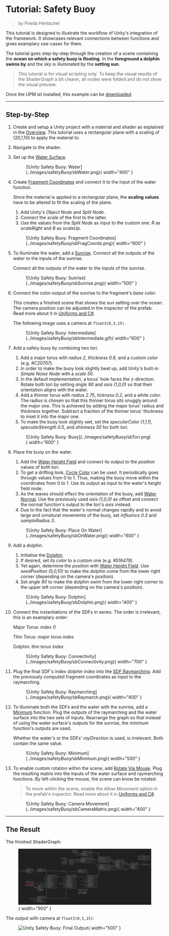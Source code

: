 <div class="container">
    <h1 class="main-heading">Tutorial: Safety Buoy</h1>
    <blockquote class="author">by Frieda Hentschel</blockquote>
</div>

This tutorial is designed to illustrate the workflow of Unity's integration of the framework. It showcases relevant connections between functions and gives examplary use-cases for them. 

The tutorial goes step-by-step through the creation of a scene containing the **ocean on which a safety buoy is floating**. In the **foreground a dolphin swims by** and the sky is illuminated by the **setting sun**.

> This tutorial is for visual scripting only. To keep the visual results of the ShaderGraph a bit clearer, all nodes were folded and do not show the visual preview.

Once the UPM ist installed, this example can be [downloaded](../../unity.md#user-shaders).

---

## Step-by-Step

1. Create and setup a Unity project with a material and shader as explained in the [Overview](../../unity.md). This tutorial uses a rectangular plane with a scaling of (20,1,10) to apply the material to.
2. Navigate to the shader.
3. Set up the [Water Surface](../water/waterSurface.md).

    <figure markdown="span">
        ![Unity Safety Buoy: Water](../images/safetyBuoy/sbWater.png){ width="400" }
    </figure>

4. Create [Fragment Coordinates](../basics/fragCoords.md) and connect it to the input of the water function.
   
    Since the material is applied to a rectangular plane, the **scaling values** have to be altered to fit the scaling of the plane. 

    1. Add Unity's *Object Node* and *Split Node*.
    2. Connect the *scale* of the first to the latter.
    3. Use the values from the *Split Node* as input to the custom one: *R* as *scaleRight* and *B* as *scaleUp*.

    <figure markdown="span">
        ![Unity Safety Buoy: Fragment Coordinates](../images/safetyBuoy/sbFragCoords.png){ width="600" }
    </figure>

5. To illuminate the water, add a [Sunrise](../lighting/sunriseLight.md). Connect all the outputs of the water to the inputs of the sunrise.

    Connect all the outputs of the water to the inputs of the sunrise.

    <figure markdown="span">
        ![Unity Safety Buoy: Sunrise](../images/safetyBuoy/sbSunrise.png){ width="500" }
    </figure>
    
6. Connect the color-output of the sunrise to the fragment's *base color*.
    
    This creates a finished scene that shows the sun setting over the ocean. The camera position can be adjusted in the inspector of the prefab. Read more about it in [Uniforms and C#](../uniformsAndCs.md). 

    The following image uses a camera at `float3(0,3,15)`.

    <figure markdown="span">
        ![Unity Safety Buoy: Intermediate](../images/safetyBuoy/sbIntermediate.gif){ width="600" }
    </figure>

7. Add a safety buoy by combining two tori.
    1. Add a major torus with *radius 2*, *thickness 0.8*, and a custom *color* (e.g. *#C20707*).
    2. In order to make the buoy look slightly beat up, add Unity's built-in *Simple Noise Node* with a *scale 50*.
    3. In the default implementation, a torus' hole faces the z-direction. Rotate both tori by setting *angle 90* and *axis (1,0,0)* so that their orientation aligns with the water.
    4. Add a thinner torus with *radius 2.75*, *tickness 0.2*, and a white *color*. The radius is chosen so that this thinner torus sits snuggly around the major one. This is achieved by adding the major torus' radius and thickness together. Subtract a fraction of the thinner torus' thickness to inset it into the major one.
    5. To make the buoy look slightly wet, set the *specularColor (1,1,1)*, *specularStrength 0.5*, and *shininess 50* for both tori.

    <figure markdown="span">
        ![Unity Safety Buoy: Buoy](../images/safetyBuoy/sbTori.png){ width="600" }
    </figure>

8. Place the buoy on the water.
    1. Add the [Water Height Field](../water/waterHeight.md) and connect its output to the *position* values of both tori. 
    2. To get a drifting look, [Cycle Color](../animations/colorAnimation.md) can be used. It periodically goes through values from 0 to 1. Thus, making the buoy move within the coordinates from 0 to 1. Use its output as input to the water's height field node.
    3. As the waves should effect the orientation of the buoy, add [Water Normal](../water/waterNormal.md). Use the previously used *axis (1,0,0)* as offset and connect the normal function's output to the tori's *axis* instead.
    4. Due to the fact that the water's normal changes rapidly and to avoid large and unnatural movements of the buoy, set *influence 0.3* and *sampleRadius 3*.

    <figure markdown="span">
        ![Unity Safety Buoy: Place On Water](../images/safetyBuoy/sbOnWater.png){ width="600" }
    </figure>

9. Add a dolphin.
    1. Initialise the [Dolphin](../sdfs/dolphin.md).
    2. If desired, set its *color* to a custom one (e.g. *#516478*).
    3. Yet again, determine the *position* with [Water Height Field](../water/waterHeight.md). Use *seedPosition (5,0,10)* to make the dolphin come from the lower right corner (depending on the camera's position).
    4. Set *angle 80* to make the dolphin swim from the lower right corner to the upper left corner (depending on the camera's position).

    <figure markdown="span">
        ![Unity Safety Buoy: Dolphin](../images/safetyBuoy/sbDolphin.png){ width="400" }
    </figure>

10. Connect the instantiations of the SDFs in series. The order is irrelevant, this is an examplary order:

    Major Torus: *index 0*

    Thin Torus: *major torus index* 

    Dolphin: *thin torus index*

    <figure markdown="span">
        ![Unity Safety Buoy: Connectivity](../images/safetyBuoy/sbConnectivity.png){ width="700" }
    </figure>

11. Plug the final SDF's index *dolphin index* into the [SDF Raymarching](../sdfs/raymarching.md). Add the previously computed fragment coordinates as input to the raymarching. 

    <figure markdown="span">
        ![Unity Safety Buoy: Raymarching](../images/safetyBuoy/sbRaymarch.png){ width="400" }
    </figure>

12. To illuminate both the SDFs and the water with the sunrise, add a [Minimum](../basics/minimum.md) function. Plug the outputs of the raymarching and the water surface into the two sets of inputs. Rearrange the graph so that instead of using the water surface's outputs for the sunrise, the minimum function's outputs are used. 
   
    Whether the water's or the SDFs' *rayDirection* is used, is irrelevant. Both contain the same value.

    <figure markdown="span">
        ![Unity Safety Buoy: Minimum](../images/safetyBuoy/sbMinimum.png){ width="500" }
    </figure>

13. To enable custom rotation within the scene, add [Rotate Via Mouse](../camera/mouseBasedMovement.md). Plug the resulting matrix into the inputs of the water surface and raymarching functions. By left-clicking the mouse, the scene can know be rotated. 

    > To move within the scene, enable the *Allow Movement* option in the prefab's inspector. Read more about it in [Uniforms and C#](../uniformsAndCs.md).

    <figure markdown="span">
        ![Unity Safety Buoy: Camera Movement](../images/safetyBuoy/sbCameraMatrix.png){ width="400" }
    </figure>

---

## The Result

The finished ShaderGraph:
    <figure markdown="span">
    ![Unity Safety Buoy: Final ShaderGraph](../images/safetyBuoy/sbFinalResult.png){ width="900" }
    </figure>

The output with camera at `float3(0,3,15)`:
    <figure markdown="span">
    ![Unity Safety Buoy: Final Output](../images/safetyBuoy/finalResults.gif){ width="500" }
    </figure>
